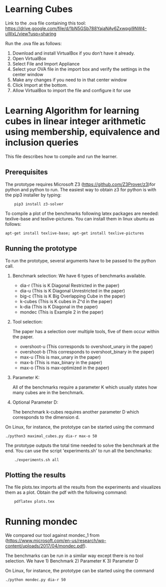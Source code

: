 # Learning Cubes

Link to the .ova file containing this tool: https://drive.google.com/file/d/1bN5GSb788YajaNAy6Zxwpgi9NW4-uWxL/view?usp=sharing

Run the .ova file as follows:

1. Download and install VirtualBox if you don’t have it already.
2. Open VirtualBox
3. Select File and Import Appliance
4. Select your OVA file in the import box and verify the settings in the center window
5. Make any changes if you need to in that center window
6. Click Import at the bottom.
7. Allow VirtualBox to import the file and configure it for use

Learning Algorithm for learning cubes in linear integer arithmetic using membership, equivalence and inclusion queries
=================================

This file describes how to compile and run the learner.

Prerequisites
-------------

The prototype requires Microsoft Z3 (https://github.com/Z3Prover/z3)for python and python to run. The easiest way to obtain z3 for python
is with the pip3 installer by typing:

        pip3 install z3-solver
        
To compile a plot of the benchmarks following latex packages are needed: texlive-base and texlive-pictures. You can install them in linux ubuntu as follows:

	apt-get install texlive-base; apt-get install texlive-pictures

Running the prototype
---------------------

To run the prototype, several arguments have to be passed to the python call.

1) Benchmark selection:
We have 6 types of benchmarks available.
    - dia-r (This is K Diagonal Restricted in the paper)
    - dia-u (This is K Diagonal Unrestricted in the paper)
    - big-c (This is K Big Overlapping Cube in the paper)
    - k-cubes (This is K cubes in Z^d in the paper)
    - k-dia (This is K Diagonal in the paper)
    - mondec (This is Example 2 in the paper)

2) Tool selection:

    The paper has a selection over multiple tools, five of them occur within the paper.
    - overshoot-u (This corresponds to overshoot_unary in the paper)
    - overshoot-b (This corresponds to overshoot_binary in the paper)
    - max-u (This is max_unary in the paper)
    - max-b (This is max_binary  in the paper)
    - max-o (This is max-optimized in the paper)

3) Parameter K:

    All of the benchmarks require a parameter K which usually states how many cubes are in the benchmark.

4) Optional Parameter D:

    The benchmark k-cubes requires another parameter D which corresponds to the dimension d.

On Linux, for instance, the prototype can be started using the command

    ./python3 maximal_cubes.py dia-r max-o 50
         

The prototype outputs the total time needed to solve the benchmark at the end.
You can use the script 'experiments.sh' to run all the benchmarks:

        ./experiments.sh all


Plotting the results
---------------------

The file plots.tex imports all the results from the experiments and visualizes them as a plot. Obtain the pdf with the following command:

        pdflatex plots.tex

# Running mondec

We compared our tool against mondec_1 from (https://www.microsoft.com/en-us/research/wp-content/uploads/2017/04/mondec.pdf).

The benchmarks can be run in a similar way except there is no tool selection.
We have 1) Benchmark 2) Parameter K 3) Parameter D

On Linux, for instance, the prototype can be started using the command

    ./python mondec.py dia-r 50
